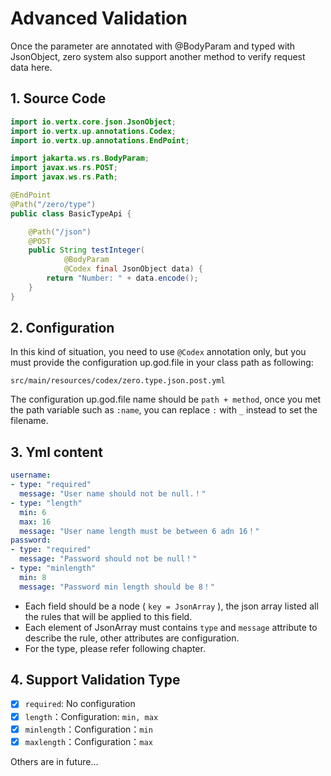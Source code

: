 # Advanced Validation

Once the parameter are annotated with @BodyParam and typed with JsonObject, zero system also support another method to
verify request data here.

## 1. Source Code

```java
import io.vertx.core.json.JsonObject;
import io.vertx.up.annotations.Codex;
import io.vertx.up.annotations.EndPoint;

import jakarta.ws.rs.BodyParam;
import javax.ws.rs.POST;
import javax.ws.rs.Path;

@EndPoint
@Path("/zero/type")
public class BasicTypeApi {

    @Path("/json")
    @POST
    public String testInteger(
            @BodyParam
            @Codex final JsonObject data) {
        return "Number: " + data.encode();
    }
}
```

## 2. Configuration

In this kind of situation, you need to use `@Codex` annotation only, but you must provide the configuration up.god.file
in your class path as following:

```
src/main/resources/codex/zero.type.json.post.yml
```

The configuration up.god.file name should be `path + method`, once you met the path variable such as `:name`, you can
replace `:` with `_` instead to set the filename.

## 3. Yml content

```yaml
username:
- type: "required"
  message: "User name should not be null.！"
- type: "length"
  min: 6
  max: 16
  message: "User name length must be between 6 adn 16！"
password:
- type: "required"
  message: "Password should not be null！"
- type: "minlength"
  min: 8
  message: "Password min length should be 8！"
```

* Each field should be a node ( `key = JsonArray` ), the json array listed all the rules that will be applied to this
  field.
* Each element of JsonArray must contains `type` and `message` attribute to describe the rule, other attributes are
  configuration.
* For the type, please refer following chapter.

## 4. Support Validation Type

* [x] `required`: No configuration
* [x] `length`：Configuration: `min, max`
* [x] `minlength`：Configuration：`min`
* [x] `maxlength`：Configuration：`max`

Others are in future...